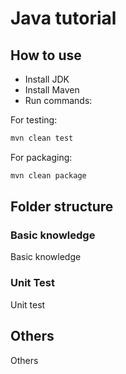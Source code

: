 # Java tutorial


## How to use 

- Install JDK
- Install Maven
- Run commands:

For testing:   
```PowerShell
mvn clean test
```

For packaging:   
```PowerShell
mvn clean package
```

## Folder structure

### Basic knowledge

Basic knowledge

### Unit Test

Unit test

## Others

Others
